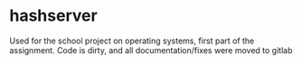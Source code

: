 # hashserver
Used for the school project on operating systems, first part of the assignment. Code is dirty, and all documentation/fixes were moved to gitlab
